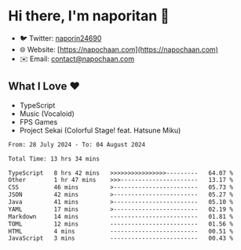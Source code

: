 # Hi there, I'm naporitan 👋

- 🐦 Twitter: [naporin24690](https://twitter.com/naporin24690)
- 🌐 Website: [https://napochaan.com](https://napochaan.com)
- ✉️ Email: [contact@napochaan.com](mailto:contact@napochaan.com)

## What I Love ❤️
- TypeScript
- Music (Vocaloid)
- FPS Games
- Project Sekai (Colorful Stage! feat. Hatsune Miku)

<!--START_SECTION:waka-->

```txt
From: 28 July 2024 - To: 04 August 2024

Total Time: 13 hrs 34 mins

TypeScript   8 hrs 42 mins   >>>>>>>>>>>>>>>>---------   64.07 %
Other        1 hr 47 mins    >>>----------------------   13.17 %
CSS          46 mins         >------------------------   05.73 %
JSON         42 mins         >------------------------   05.27 %
Java         41 mins         >------------------------   05.10 %
YAML         17 mins         >------------------------   02.19 %
Markdown     14 mins         -------------------------   01.81 %
TOML         12 mins         -------------------------   01.56 %
HTML         4 mins          -------------------------   00.51 %
JavaScript   3 mins          -------------------------   00.43 %
```

<!--END_SECTION:waka-->

